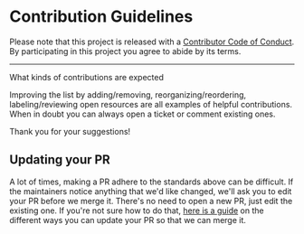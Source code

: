 # Contribution Guidelines

Please note that this project is released with a
[Contributor Code of Conduct](code-of-conduct.md). By participating in this
project you agree to abide by its terms.

---

What kinds of contributions are expected

Improving the list by adding/removing, reorganizing/reordering, labeling/reviewing open resources are all examples of helpful contributions. When in doubt you can always open a ticket or comment existing ones.

Thank you for your suggestions!


## Updating your PR

A lot of times, making a PR adhere to the standards above can be difficult.
If the maintainers notice anything that we'd like changed, we'll ask you to
edit your PR before we merge it. There's no need to open a new PR, just edit
the existing one. If you're not sure how to do that,
[here is a guide](https://github.com/RichardLitt/knowledge/blob/master/github/amending-a-commit-guide.md)
on the different ways you can update your PR so that we can merge it.
